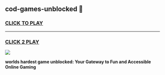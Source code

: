 
## cod-games-unblocked 👋
<h3>
<a href="https://premium.freeplayer.one?title=cod-games-unblocked&ref=14F">CLICK TO PLAY</a></h3>
<hr>

<h3>
<a href="https://premium.freeplayer.one?title=cod-games-unblocked&ref=14F">CLICK 2 PLAY</a>
  
</h3>

<a href="https://premium.freeplayer.one?title=cod-games-unblocked&ref=12F/"><img src="https://clearcache.store/games.png"></a>


**worlds hardest game unblocked: Your Gateway to Fun and Accessible Online Gaming**
